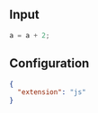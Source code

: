 
## Input
```javascript input
a = a + 2;
```

## Configuration
```json configuration
{
  "extension": "js"
}
```

